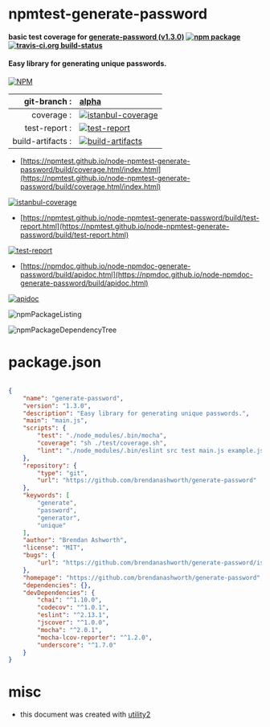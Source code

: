 # npmtest-generate-password

#### basic test coverage for  [generate-password (v1.3.0)](https://github.com/brendanashworth/generate-password)  [![npm package](https://img.shields.io/npm/v/npmtest-generate-password.svg?style=flat-square)](https://www.npmjs.org/package/npmtest-generate-password) [![travis-ci.org build-status](https://api.travis-ci.org/npmtest/node-npmtest-generate-password.svg)](https://travis-ci.org/npmtest/node-npmtest-generate-password)

#### Easy library for generating unique passwords.

[![NPM](https://nodei.co/npm/generate-password.png?downloads=true&downloadRank=true&stars=true)](https://www.npmjs.com/package/generate-password)

| git-branch : | [alpha](https://github.com/npmtest/node-npmtest-generate-password/tree/alpha)|
|--:|:--|
| coverage : | [![istanbul-coverage](https://npmtest.github.io/node-npmtest-generate-password/build/coverage.badge.svg)](https://npmtest.github.io/node-npmtest-generate-password/build/coverage.html/index.html)|
| test-report : | [![test-report](https://npmtest.github.io/node-npmtest-generate-password/build/test-report.badge.svg)](https://npmtest.github.io/node-npmtest-generate-password/build/test-report.html)|
| build-artifacts : | [![build-artifacts](https://npmtest.github.io/node-npmtest-generate-password/glyphicons_144_folder_open.png)](https://github.com/npmtest/node-npmtest-generate-password/tree/gh-pages/build)|

- [https://npmtest.github.io/node-npmtest-generate-password/build/coverage.html/index.html](https://npmtest.github.io/node-npmtest-generate-password/build/coverage.html/index.html)

[![istanbul-coverage](https://npmtest.github.io/node-npmtest-generate-password/build/screenCapture.buildCi.browser.%252Ftmp%252Fbuild%252Fcoverage.lib.html.png)](https://npmtest.github.io/node-npmtest-generate-password/build/coverage.html/index.html)

- [https://npmtest.github.io/node-npmtest-generate-password/build/test-report.html](https://npmtest.github.io/node-npmtest-generate-password/build/test-report.html)

[![test-report](https://npmtest.github.io/node-npmtest-generate-password/build/screenCapture.buildCi.browser.%252Ftmp%252Fbuild%252Ftest-report.html.png)](https://npmtest.github.io/node-npmtest-generate-password/build/test-report.html)

- [https://npmdoc.github.io/node-npmdoc-generate-password/build/apidoc.html](https://npmdoc.github.io/node-npmdoc-generate-password/build/apidoc.html)

[![apidoc](https://npmdoc.github.io/node-npmdoc-generate-password/build/screenCapture.buildCi.browser.%252Ftmp%252Fbuild%252Fapidoc.html.png)](https://npmdoc.github.io/node-npmdoc-generate-password/build/apidoc.html)

![npmPackageListing](https://npmtest.github.io/node-npmtest-generate-password/build/screenCapture.npmPackageListing.svg)

![npmPackageDependencyTree](https://npmtest.github.io/node-npmtest-generate-password/build/screenCapture.npmPackageDependencyTree.svg)



# package.json

```json

{
    "name": "generate-password",
    "version": "1.3.0",
    "description": "Easy library for generating unique passwords.",
    "main": "main.js",
    "scripts": {
        "test": "./node_modules/.bin/mocha",
        "coverage": "sh ./test/coverage.sh",
        "lint": "./node_modules/.bin/eslint src test main.js example.js"
    },
    "repository": {
        "type": "git",
        "url": "https://github.com/brendanashworth/generate-password"
    },
    "keywords": [
        "generate",
        "password",
        "generator",
        "unique"
    ],
    "author": "Brendan Ashworth",
    "license": "MIT",
    "bugs": {
        "url": "https://github.com/brendanashworth/generate-password/issues"
    },
    "homepage": "https://github.com/brendanashworth/generate-password",
    "dependencies": {},
    "devDependencies": {
        "chai": "^1.10.0",
        "codecov": "^1.0.1",
        "eslint": "^2.13.1",
        "jscover": "^1.0.0",
        "mocha": "^2.0.1",
        "mocha-lcov-reporter": "^1.2.0",
        "underscore": "^1.7.0"
    }
}
```



# misc
- this document was created with [utility2](https://github.com/kaizhu256/node-utility2)
